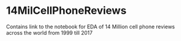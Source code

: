 # 14MilCellPhoneReviews
Contains link to the notebook for EDA of 14 Million cell phone reviews across the world from 1999 till 2017
